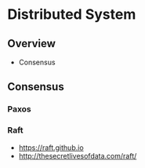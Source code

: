 # Distributed System

## Overview
* Consensus

## Consensus

### Paxos


### Raft

* https://raft.github.io
* http://thesecretlivesofdata.com/raft/
